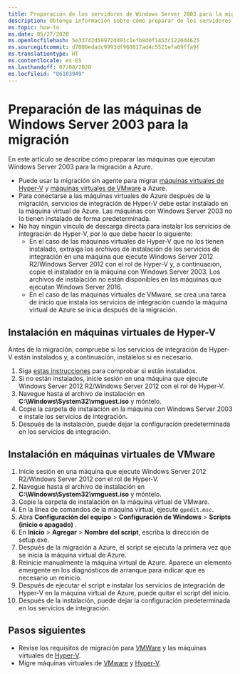 ```yaml
---
title: Preparación de los servidores de Windows Server 2003 para la migración con Azure Migrate
description: Obtenga información sobre cómo preparar de los servidores de Windows Server 2003 para la migración con Azure Migrate.
ms.topic: how-to
ms.date: 05/27/2020
ms.openlocfilehash: 5e33742d59972d491c1efb8d0f1453c1226d4625
ms.sourcegitcommit: d7008edadc9993df960817ad4c5521efa69ffa9f
ms.translationtype: HT
ms.contentlocale: es-ES
ms.lasthandoff: 07/08/2020
ms.locfileid: "86103949"
---
```

# <a name="prepare-windows-server-2003-machines-for-migration"></a>Preparación de las máquinas de Windows Server 2003 para la migración

En este artículo se describe cómo preparar las máquinas que ejecutan Windows Server 2003 para la migración a Azure. 

- Puede usar la migración sin agente para migrar [máquinas virtuales de Hyper-V](tutorial-migrate-hyper-v.md) y [máquinas virtuales de VMware](tutorial-migrate-vmware.md) a Azure.
- Para conectarse a las máquinas virtuales de Azure después de la migración, servicios de integración de Hyper-V debe estar instalado en la máquina virtual de Azure. Las máquinas con Windows Server 2003 no lo tienen instalado de forma predeterminada.
- No hay ningún vínculo de descarga directa para instalar los servicios de integración de Hyper-V, por lo que debe hacer lo siguiente:
    - En el caso de las máquinas virtuales de Hyper-V que no los tienen instalado, extraiga los archivos de instalación de los servicios de integración en una máquina que ejecute Windows Server 2012 R2/Windows Server 2012 con el rol de Hyper-V y, a continuación, copie el instalador en la máquina con Windows Server 2003. Los archivos de instalación no están disponibles en las máquinas que ejecutan Windows Server 2016.
    - En el caso de las máquinas virtuales de VMware, se crea una tarea de inicio que instala los servicios de integración cuando la máquina virtual de Azure se inicia después de la migración.


## <a name="install-on-hyper-v-vms"></a>Instalación en máquinas virtuales de Hyper-V

Antes de la migración, compruebe si los servicios de integración de Hyper-V están instalados y, a continuación, instálelos si es necesario.

1. Siga [estas instrucciones](/windows-server/virtualization/hyper-v/manage/manage-hyper-v-integration-services#turn-an-integration-service-on-or-off-using-hyper-v-manager) para comprobar si están instalados.
2. Si no están instalados, inicie sesión en una máquina que ejecute Windows Server 2012 R2/Windows Server 2012 con el rol de Hyper-V.
3. Navegue hasta el archivo de instalación en **C:\Windows\System32\vmguest.iso** y móntelo.
2. Copie la carpeta de instalación en la máquina con Windows Server 2003 e instale los servicios de integración.
4. Después de la instalación, puede dejar la configuración predeterminada en los servicios de integración. 

## <a name="install-on-vmware-vms"></a>Instalación en máquinas virtuales de VMware

1. Inicie sesión en una máquina que ejecute Windows Server 2012 R2/Windows Server 2012 con el rol de Hyper-V.
2. Navegue hasta el archivo de instalación en **C:\Windows\System32\vmguest.iso** y móntelo.
3. Copie la carpeta de instalación en la máquina virtual de VMware.
4. En la línea de comandos de la máquina virtual, ejecute ```gpedit.msc```.
5. Abra **Configuración del equipo** > **Configuración de Windows** > **Scripts (inicio o apagado)** .
6. En **Inicio** > **Agregar** > **Nombre del script**, escriba la dirección de setup.exe.
7. Después de la migración a Azure, el script se ejecuta la primera vez que se inicia la máquina virtual de Azure.
8. Reinicie manualmente la máquina virtual de Azure. Aparece un elemento emergente en los diagnósticos de arranque para indicar que es necesario un reinicio.
9. Después de ejecutar el script e instalar los servicios de integración de Hyper-V en la máquina virtual de Azure, puede quitar el script del inicio.
10. Después de la instalación, puede dejar la configuración predeterminada en los servicios de integración. 

## <a name="next-steps"></a>Pasos siguientes

- Revise los requisitos de migración para [VMWare](migrate-support-matrix-vmware-migration.md) y las máquinas virtuales de [Hyper-V](migrate-support-matrix-hyper-v-migration.md).
- Migre máquinas virtuales de [VMware](server-migrate-overview.md) y [Hyper-V](tutorial-migrate-hyper-v.md).
